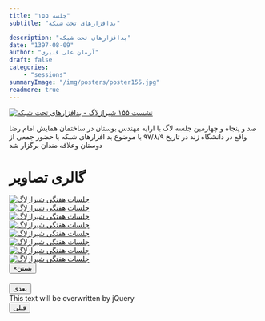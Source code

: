 ```yaml
---
title: "جلسه ۱۵۵"
subtitle: "بدافزارهای تحت شبکه"

description: "بدافزارهای تحت شبکه"
date: "1397-08-09"
author: "آرمان علی قنبری"
draft: false
categories:
    - "sessions"
summaryImage: "/img/posters/poster155.jpg"
readmore: true
---
```

[![نشست ۱۵۵ شیرازلاگ - بدافزارهای تحت شبکه](../../img/posters/poster155.jpg)](../../img/poster155.png)
  
صد و پنجاه و چهارمین جلسه لاگ با ارایه مهندس بوستان در ساختمان همایش امام رضا واقع در دانشگاه زند در تاریخ ۹۷/۸/۹ با موضوع بد افزارهای شبکه با حضور جمعی از دوستان وعلاقه مندان برگزار شد   

<div class="row">
    <div class="col-lg-12">
        <h1 class="page-header">گالری تصاویر</h1>    
            <div class="col-lg-4 col-md-4 col-xs-6 thumb">
            <a class="thumbnail" href="#" data-image-id="" data-toggle="modal" data-title="نشست هفتگی شیرازلاگ با حضور جمعی از دوستان" data-caption="" data-image="../../img/a1.jpg" data-target="#image-gallery">
              <img class="img-responsive" src="../../img/a1.jpg" 
              alt="جلسات هفتگی شیرازلاگ">
            </a>
        </div>
            <div class="col-lg-4 col-md-4 col-xs-6 thumb">
            <a class="thumbnail" href="#" data-image-id="" data-toggle="modal" data-title="نشست هفتگی شیرازلاگ با حضور جمعی از دوستان" data-caption="" data-image="../../img/a2.jpg" data-target="#image-gallery">
                <img class="img-responsive" src="../../img/a2.jpg" 
                alt="جلسات هفتگی شیرازلاگ">
            </a>
        </div>
            <div class="col-lg-4 col-md-4 col-xs-6 thumb">
            <a class="thumbnail" href="#" data-image-id="" data-toggle="modal" data-title="نشست هفتگی شیرازلاگ با حضور جمعی از دوستان" data-caption="" data-image="../..//img/a3.jpg" data-target="#image-gallery">
                <img class="img-responsive" src="../..//img/a3.jpg" 
                alt="جلسات هفتگی شیرازلاگ">
            </a>
        </div>
        <div class="col-lg-4 col-md-4 col-xs-6 thumb">
        <a class="thumbnail" href="#" data-image-id="" data-toggle="modal" data-title="نشست هفتگی شیرازلاگ با حضور جمعی از دوستان" data-caption="" data-image="../..//img/a4.jpg" data-target="#image-gallery">
          <img class="img-responsive" src="../../img/a4.jpg" 
          alt="جلسات هفتگی شیرازلاگ">
        </a>
    </div>
        <div class="col-lg-4 col-md-4 col-xs-6 thumb">
        <a class="thumbnail" href="#" data-image-id="" data-toggle="modal" data-title="نشست هفتگی شیرازلاگ با حضور جمعی از دوستان" data-caption="" data-image="../../img/a5.jpg" data-target="#image-gallery">
          <img class="img-responsive" src="../../img/a5.jpg" 
          alt="جلسات هفتگی شیرازلاگ">
        </a>
  </div>
        <div class="col-lg-4 col-md-4 col-xs-6 thumb">
        <a class="thumbnail" href="#" data-image-id="" data-toggle="modal" data-title="نشست هفتگی شیرازلاگ با حضور جمعی از دوستان" data-caption="" data-image="../../img/a6.jpg" data-target="#image-gallery">
          <img class="img-responsive" src="../../img/a6.jpg" 
          alt="جلسات هفتگی شیرازلاگ">
        </a>
</div>
        <div class="col-lg-4 col-md-4 col-xs-6 thumb">
        <a class="thumbnail" href="#" data-image-id="" data-toggle="modal" data-title="نشست هفتگی شیرازلاگ با حضور جمعی از دوستان" data-caption="" data-image="../../img/a7.jpg" data-target="#image-gallery">
          <img class="img-responsive" src="../../img/a7.jpg" 
          alt="جلسات هفتگی شیرازلاگ">
        </a>
</div>
        <div class="col-lg-4 col-md-4 col-xs-6 thumb">
        <a class="thumbnail" href="#" data-image-id="" data-toggle="modal" data-title="نشست هفتگی شیرازلاگ با حضور جمعی از دوستان" data-caption="" data-image="../../img/a8.jpg" data-target="#image-gallery">
          <img class="img-responsive" src="../../img/a8.jpg" 
          alt="جلسات هفتگی شیرازلاگ">
   </a>
</div>

<div class="modal fade" id="image-gallery" tabindex="-1" role="dialog" aria-labelledby="myModalLabel" aria-hidden="true">
    <div class="modal-dialog">
        <div class="modal-content">
            <div class="modal-header">
                <button type="button" class="close" data-dismiss="modal"><span aria-hidden="true">×</span><span class="sr-only">بستن</span></button>
                <h4 class="modal-title" id="image-gallery-title"></h4>
            </div>
            <div class="modal-body">
                <img id="image-gallery-image" class="img-responsive" src="">
            </div>
            <div class="modal-footer">
                <div class="col-md-2">
                    <button type="button" class="btn btn-primary" id="show-previous-image">بعدی</button>
                </div>
                <div class="col-md-8 text-justify" id="image-gallery-caption">
                    This text will be overwritten by jQuery
                </div>
                <div class="col-md-2">
                    <button type="button" id="show-next-image" class="btn btn-default">قبلی</button>
                </div>
            </div>
        </div>
    </div>
</div>





